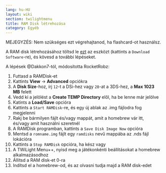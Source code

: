 ```yaml
---
lang: hu-HU
layout: wiki
section: twilightmenu
title: RAM Disk létrehozása
category: Egyéb
---
```


MEJEGYZÉS: Nem szükséges ezt végrehajtanod, ha flashcard-ot használsz.

A RAM disk létrehozásához töltsd le [ezt](http://memory.dataram.com/products-and-services/software/ramdisk#freeware) az eszközt (kattints a `Download Software`-re), és kövesd a további lépéseket.

A lépések @Dakkon7-tól, módosította RocketRobz:

1. Futtasd a RAMDisk-et
1. Kattints **View** -> **Advanced** opciókra
1. A **Disk Size**-hoz, írj `12`-t a DSi-hez vagy `28`-at a 3DS-hez, a **Max 1023 MB** felett
1. Vedd ki a jelölést a **Create TEMP Directory** elől, ha be lenne már jelölve
1. Katints a **Load/Save** opcióra
1. Kattints a `Start RAMDisk`-re, és egy új ablak az .img fájlodra fog megjelenni
1. Rakj be bármilyen fájlt és/vagy mappát, amit a homebrew vár itt, és/vagy amit használni szeretnél
1. A RAMDisk programban, kattints a `Save Disk Image Now` opcióra
1. Mentsd a `romname.img` fájlt egy `ramdisks` nevű mappába az .nds fájl lokációra
1. Kattints a `Stop RAMDisk` opcióra, ha kész vagy
1. A TWiLight Menu++, nyisd meg a játékonkénti beállításokat a homebrew alkalmazásodhoz
1. Állítsd a RAM disk-et 0-ra
1. Indítsd el a homebrew-od, és az olvasni tudja majd a RAM disk-edet
